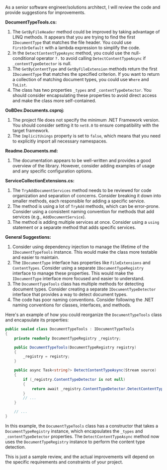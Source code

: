 As a senior software engineer/solutions architect, I will review the code and provide suggestions for improvements.

**DocumentTypeTools.cs:**

1. The `GetByFileHeader` method could be improved by taking advantage of LINQ methods. It appears that you are trying to find the first `IDocumentType` that matches the file header. You could use `FirstOrDefault` with a lambda expression to simplify the code.
2. In the `DetectContentTypeAsync` method, you could use the null-conditional operator `?.` to avoid calling `DetectContentTypeAsync` if `_contentTypeDetector` is null.
3. The `GetByContentType` and `GetByFileExtension` methods return the first `IDocumentType` that matches the specified criterion. If you want to return a collection of matching document types, you could use `Where` and `ToList`.
4. The class has two properties `_types` and `_contentTypeDetector`. You should consider encapsulating these properties to avoid direct access and make the class more self-contained.

**OoBDev.Documents.csproj:**

1. The project file does not specify the minimum .NET Framework version. You should consider setting it to `net8.0` to ensure compatibility with the target framework.
2. The `ImplicitUsings` property is set to `false`, which means that you need to explicitly import all necessary namespaces.

**Readme.Documents.md:**

1. The documentation appears to be well-written and provides a good overview of the library. However, consider adding examples of usage and any specific configuration options.

**ServiceCollectionExtensions.cs:**

1. The `TryAddDocumentServices` method needs to be reviewed for code organization and separation of concerns. Consider breaking it down into smaller methods, each responsible for adding a specific service.
2. The method is using a lot of `TryAdd` methods, which can be error-prone. Consider using a consistent naming convention for methods that add services (e.g., `AddDocumentService`).
3. The method is adding multiple services at once. Consider using a `using` statement or a separate method that adds specific services.

**General Suggestions:**

1. Consider using dependency injection to manage the lifetime of the `IDocumentTypeTools` instance. This would make the class more testable and easier to maintain.
2. The `IDocumentType` interface has properties like `FileExtensions` and `ContentTypes`. Consider using a separate `IDocumentTypeRegistry` interface to manage these properties. This would make the `IDocumentType` interface more focused and easier to understand.
3. The `DocumentTypeTools` class has multiple methods for detecting document types. Consider creating a separate `IDocumentTypeDetector` interface that provides a way to detect document types.
4. The code has poor naming conventions. Consider following the .NET naming conventions for classes, interfaces, and methods.

Here's an example of how you could reorganize the `DocumentTypeTools` class and encapsulate its properties:

```csharp
public sealed class DocumentTypeTools : IDocumentTypeTools
{
    private readonly DocumentTypeRegistry _registry;

    public DocumentTypeTools(DocumentTypeRegistry registry)
    {
        _registry = registry;
    }

    public async Task<string?> DetectContentTypeAsync(Stream source)
    {
        if (_registry.ContentTypeDetector is not null)
        {
            return await _registry.ContentTypeDetector.DetectContentTypeAsync(source);
        }
        // ...
    }

    // ...
}
```

In this example, the `DocumentTypeTools` class has a constructor that takes a `DocumentTypeRegistry` instance, which encapsulates the `_types` and `_contentTypeDetector` properties. The `DetectContentTypeAsync` method now uses the `DocumentTypeRegistry` instance to perform the content type detection.

This is just a sample review, and the actual improvements will depend on the specific requirements and constraints of your project.